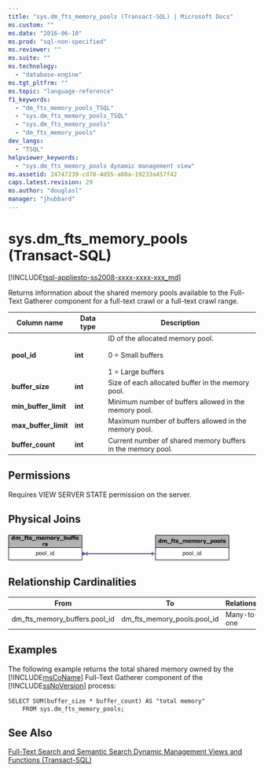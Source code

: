 ```yaml
---
title: "sys.dm_fts_memory_pools (Transact-SQL) | Microsoft Docs"
ms.custom: ""
ms.date: "2016-06-10"
ms.prod: "sql-non-specified"
ms.reviewer: ""
ms.suite: ""
ms.technology: 
  - "database-engine"
ms.tgt_pltfrm: ""
ms.topic: "language-reference"
f1_keywords: 
  - "dm_fts_memory_pools_TSQL"
  - "sys.dm_fts_memory_pools_TSQL"
  - "sys.dm_fts_memory_pools"
  - "dm_fts_memory_pools"
dev_langs: 
  - "TSQL"
helpviewer_keywords: 
  - "sys.dm_fts_memory_pools dynamic management view"
ms.assetid: 24747239-cd78-4d55-a00a-19233a457f42
caps.latest.revision: 29
ms.author: "douglasl"
manager: "jhubbard"
---
```

# sys.dm_fts_memory_pools (Transact-SQL)
[!INCLUDE[tsql-appliesto-ss2008-xxxx-xxxx-xxx_md](../../../database-engine/configure/windows/includes/tsql-appliesto-ss2008-xxxx-xxxx-xxx-md.md)]

  Returns information about the shared memory pools available to the Full-Text Gatherer component for a full-text crawl or a full-text crawl range.  
   
|Column name|Data type|Description|  
|-----------------|---------------|-----------------|  
|**pool_id**|**int**|ID of the allocated memory pool.<br /><br /> 0 = Small buffers<br /><br /> 1 = Large buffers|  
|**buffer_size**|**int**|Size of each allocated buffer in the memory pool.|  
|**min_buffer_limit**|**int**|Minimum number of buffers allowed in the memory pool.|  
|**max_buffer_limit**|**int**|Maximum number of buffers allowed in the memory pool.|  
|**buffer_count**|**int**|Current number of shared memory buffers in the memory pool.|  
  
## Permissions  
 Requires VIEW SERVER STATE permission on the server.  
  
## Physical Joins  
 ![Significant joins of this dynamic management view](../../../relational-databases/reference/system-dynamic-management-views/media/join-dm-fts-memory-pools-1.gif "Significant joins of this dynamic management view")  
  
## Relationship Cardinalities  
  
|From|To|Relationship|  
|----------|--------|------------------|  
|dm_fts_memory_buffers.pool_id|dm_fts_memory_pools.pool_id|Many-to-one|  
  
## Examples  
 The following example returns the total shared memory owned by the [!INCLUDE[msCoName](../../../advanced-analytics/r-services/tutorials/includes/msconame-md.md)] Full-Text Gatherer component of the [!INCLUDE[ssNoVersion](../../../advanced-analytics/r-services/includes/ssnoversion-md.md)] process:  
  
```  
SELECT SUM(buffer_size * buffer_count) AS "total memory"   
    FROM sys.dm_fts_memory_pools;  
```  
  
## See Also  
 [Full-Text Search and Semantic Search Dynamic Management Views and Functions &#40;Transact-SQL&#41;](../../../relational-databases/reference/system-dynamic-management-views/full-text-and-semantic-search-dynamic-management-views-functions.md)  
  
  